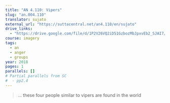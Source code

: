 ```yaml
---
title: "AN 4.110: Vipers"
slug: "an.004.110"
translator: sujato
external_url: "https://suttacentral.net/an4.110/en/sujato"
drive_links:
  - "https://drive.google.com/file/d/1P2V26VQ2iD51GzbozMbJpxvEb2_SJAI7/view?usp=drivesdk"
course: imagery
tags:
  - an
  - anger
  - groups
year: 2018
pages: 1
parallels: []
# Partial parallels from SC
#  - pp2.4
---
```


> … these four people similar to vipers are found in the world

<!---->
